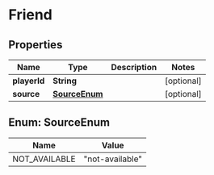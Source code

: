 

# Friend


## Properties

| Name | Type | Description | Notes |
|------------ | ------------- | ------------- | -------------|
|**playerId** | **String** |  |  [optional] |
|**source** | [**SourceEnum**](#SourceEnum) |  |  [optional] |



## Enum: SourceEnum

| Name | Value |
|---- | -----|
| NOT_AVAILABLE | &quot;not-available&quot; |



